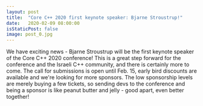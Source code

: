 ```yaml
---
layout: post
title:  "Core C++ 2020 first keynote speaker: Bjarne Stroustrup!"
date:   2020-02-09 08:00:00
isStaticPost: false
image: post_0.jpg
---
```


We have exciting news - Bjarne Stroustrup will be the first keynote speaker of the Core C++ 2020 conference! This is a great step forward for the conference and the Israeli C++ community, and there is certainly more to come. The call for submissions is open until Feb. 15, early bird discounts are available and we're looking for more sponsors. The low sponsorship levels are merely buying a few tickets, so sending devs to the conference and being a sponsor is like peanut butter and jelly - good apart, even better together!
